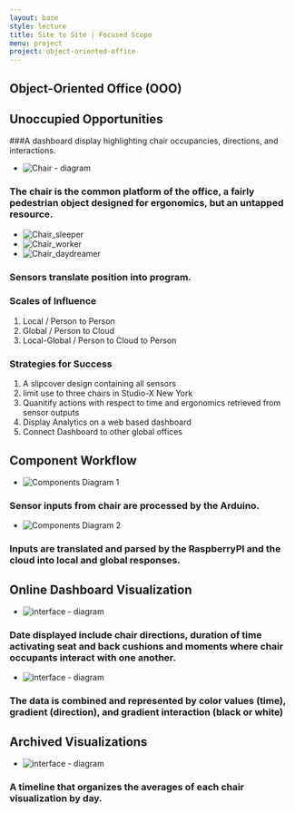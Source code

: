 ```yaml
---
layout: base
style: lecture
title: Site to Site | Focused Scope
menu: project
project: object-oriented-office
---
```

## Object-Oriented Office (OOO)

## Unoccupied Opportunities

###A dashboard display highlighting chair occupancies, directions, and interactions. 

*	![Chair - diagram](https://raw.github.com/site2site/object-oriented-office/master/docs/images/newimages/sensor-chair.gif)



### The chair is the common platform of the office, a fairly pedestrian object designed for ergonomics, but an untapped resource.

*	![Chair_sleeper](https://raw.github.com/site2site/object-oriented-office/master/docs/images/seat_activity-01.png)
*	![Chair_worker](https://raw.github.com/site2site/object-oriented-office/master/docs/images/seat_activity-02.png)
*	![Chair_daydreamer](https://raw.github.com/site2site/object-oriented-office/master/docs/images/seat_activity-03.png)

### Sensors translate position into program.

### Scales of Influence

1.	Local / Person to Person
2.	Global / Person to Cloud
3.	Local-Global / Person to Cloud to Person

### Strategies for Success

1.	A slipcover design containing all sensors 
2. 	limit use to three chairs in Studio-X New York
3.	Quanitify actions with respect to time and ergonomics retrieved from sensor outputs 
4.  Display Analytics on a web based dashboard
5.  Connect Dashboard to other global offices

## Component Workflow

*	![Components Diagram 1](https://raw.github.com/site2site/object-oriented-office/master/docs/images/component_diagram-01.png)

### Sensor inputs from chair are processed by the Arduino.

*	![Components Diagram 2](https://raw.github.com/site2site/object-oriented-office/master/docs/images/component_diagram-02.png)

### Inputs are translated and parsed by the RaspberryPI and the cloud into local and global responses.


## Online Dashboard Visualization 

*	![interface - diagram](https://raw.github.com/site2site/object-oriented-office/master/docs/images/newimages2/webdiagram.gif)

### Date displayed include chair directions, duration of time activating seat and back cushions and moments where chair occupants interact with one another. 

*	![interface - diagram](https://raw.github.com/site2site/object-oriented-office/master/docs/images/newimages2/webdiagram2.gif)

### The data is combined and represented by color values (time), gradient (direction), and gradient interaction (black or white)

## Archived Visualizations 

*	![interface - diagram](https://raw.github.com/site2site/object-oriented-office/master/docs/images/newimages2/archive.jpg)

### A timeline that organizes the averages of each chair visualization by day. 